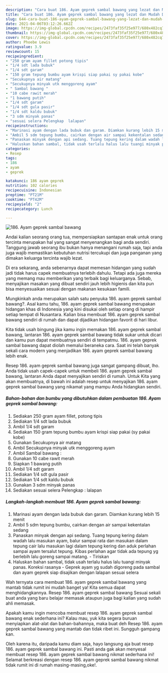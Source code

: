 ```yaml
---
description: "Cara buat 186. Ayam geprek sambal bawang yang lezat dan Mudah Dibuat"
title: "Cara buat 186. Ayam geprek sambal bawang yang lezat dan Mudah Dibuat"
slug: 644-cara-buat-186-ayam-geprek-sambal-bawang-yang-lezat-dan-mudah-dibuat
date: 2021-04-06T03:12:26.662Z
image: https://img-global.cpcdn.com/recipes/2473faf35f25e977/680x482cq70/186-ayam-geprek-sambal-bawang-foto-resep-utama.jpg
thumbnail: https://img-global.cpcdn.com/recipes/2473faf35f25e977/680x482cq70/186-ayam-geprek-sambal-bawang-foto-resep-utama.jpg
cover: https://img-global.cpcdn.com/recipes/2473faf35f25e977/680x482cq70/186-ayam-geprek-sambal-bawang-foto-resep-utama.jpg
author: Phoebe Lewis
ratingvalue: 3.9
reviewcount: 15
recipeingredient:
- "250 gram ayam fillet potong tipis"
- "1/4 sdt lada bubuk"
- "1/4 sdt garam"
- "150 gram tepung bumbu ayam krispi siap pakai sy pakai kobe"
- "Secukupnya air matang"
- "Secukupnya minyak utk menggoreng ayam"
- " Sambal bawang "
- "10 cabe rawit merah"
- "1 bawang putih"
- "1/4 sdt garam"
- "1/4 sdt gula pasir"
- "1/4 sdt kaldu bubuk"
- "3 sdm minyak panas"
- "sesuai selera Pelengkap  lalapan"
recipeinstructions:
- "Marinasi ayam dengan lada bubuk dan garam. Diamkan kurang lebih 15 menit"
- "Ambil 5 sdm tepung bumbu, cairkan dengan air sampai kekentalan sedang"
- "Panaskan minyak dengan api sedang. Tuang tepung kering dalam wadah lalu masukan ayam, balur sampai rata dan masukan dalam tepung cair lalu masukan lagi dalam tepung kering dan aduk perlahan sampai ayam tersalut tepung. Kibas perlahan agar tidak ada tepung yg berlebih lalu goreng sampai matang. Tiriskan"
- "Haluskan bahan sambal, tidak usah terlalu halus lalu tuangi minyak panas. Koreksi rasanya Geprek ayam yg sudah digoreng pada sambal dan ayam geprek siap disajikan dengan lalapan sesuai selera"
categories:
- Resep
tags:
- 186
- ayam
- geprek

katakunci: 186 ayam geprek 
nutrition: 102 calories
recipecuisine: Indonesian
preptime: "PT21M"
cooktime: "PT42M"
recipeyield: "2"
recipecategory: Lunch

---
```



![186. Ayam geprek sambal bawang](https://img-global.cpcdn.com/recipes/2473faf35f25e977/680x482cq70/186-ayam-geprek-sambal-bawang-foto-resep-utama.jpg)

Andai kalian seorang orang tua, mempersiapkan santapan enak untuk orang tercinta merupakan hal yang sangat menyenangkan bagi anda sendiri. Tanggung jawab seorang ibu bukan hanya menangani rumah saja, tapi anda juga wajib memastikan kebutuhan nutrisi tercukupi dan juga panganan yang dimakan keluarga tercinta wajib lezat.

Di era  sekarang, anda sebenarnya dapat memesan hidangan yang sudah jadi tidak harus capek membuatnya terlebih dahulu. Tetapi ada juga mereka yang memang mau memberikan yang terbaik bagi keluarganya. Sebab, menyajikan masakan yang dibuat sendiri jauh lebih higienis dan kita pun bisa menyesuaikan sesuai dengan makanan kesukaan famili. 



Mungkinkah anda merupakan salah satu penyuka 186. ayam geprek sambal bawang?. Asal kamu tahu, 186. ayam geprek sambal bawang merupakan hidangan khas di Indonesia yang kini disukai oleh setiap orang di hampir setiap tempat di Nusantara. Kalian bisa membuat 186. ayam geprek sambal bawang sendiri di rumah dan dapat dijadikan hidangan favorit di hari libur.

Kita tidak usah bingung jika kamu ingin memakan 186. ayam geprek sambal bawang, lantaran 186. ayam geprek sambal bawang tidak sukar untuk dicari dan kamu pun dapat membuatnya sendiri di tempatmu. 186. ayam geprek sambal bawang dapat diolah memalui beraneka cara. Saat ini telah banyak sekali cara modern yang menjadikan 186. ayam geprek sambal bawang lebih enak.

Resep 186. ayam geprek sambal bawang juga sangat gampang dibuat, lho. Anda tidak usah capek-capek untuk membeli 186. ayam geprek sambal bawang, lantaran Anda dapat menyajikan sendiri di rumah. Untuk Kita yang akan membuatnya, di bawah ini adalah resep untuk menyajikan 186. ayam geprek sambal bawang yang nikamat yang mampu Anda hidangkan sendiri.

<!--inarticleads1-->

##### Bahan-bahan dan bumbu yang dibutuhkan dalam pembuatan 186. Ayam geprek sambal bawang:

1. Sediakan 250 gram ayam fillet, potong tipis
1. Sediakan 1/4 sdt lada bubuk
1. Ambil 1/4 sdt garam
1. Sediakan 150 gram tepung bumbu ayam krispi siap pakai (sy pakai kobe)
1. Gunakan Secukupnya air matang
1. Ambil Secukupnya minyak utk menggoreng ayam
1. Ambil  Sambal bawang :
1. Gunakan 10 cabe rawit merah
1. Siapkan 1 bawang putih
1. Ambil 1/4 sdt garam
1. Sediakan 1/4 sdt gula pasir
1. Sediakan 1/4 sdt kaldu bubuk
1. Gunakan 3 sdm minyak panas
1. Sediakan sesuai selera Pelengkap : lalapan




<!--inarticleads2-->

##### Langkah-langkah membuat 186. Ayam geprek sambal bawang:

1. Marinasi ayam dengan lada bubuk dan garam. Diamkan kurang lebih 15 menit
1. Ambil 5 sdm tepung bumbu, cairkan dengan air sampai kekentalan sedang
1. Panaskan minyak dengan api sedang. Tuang tepung kering dalam wadah lalu masukan ayam, balur sampai rata dan masukan dalam tepung cair lalu masukan lagi dalam tepung kering dan aduk perlahan sampai ayam tersalut tepung. Kibas perlahan agar tidak ada tepung yg berlebih lalu goreng sampai matang. - Tiriskan
1. Haluskan bahan sambal, tidak usah terlalu halus lalu tuangi minyak panas. Koreksi rasanya - Geprek ayam yg sudah digoreng pada sambal dan ayam geprek siap disajikan dengan lalapan sesuai selera




Wah ternyata cara membuat 186. ayam geprek sambal bawang yang mantab tidak rumit ini mudah banget ya! Kita semua dapat menghidangkannya. Resep 186. ayam geprek sambal bawang Sesuai sekali buat anda yang baru belajar memasak ataupun juga bagi kalian yang sudah ahli memasak.

Apakah kamu ingin mencoba membuat resep 186. ayam geprek sambal bawang enak sederhana ini? Kalau mau, yuk kita segera buruan menyiapkan alat-alat dan bahan-bahannya, maka buat deh Resep 186. ayam geprek sambal bawang yang mantab dan tidak ribet ini. Sungguh gampang kan. 

Oleh karena itu, daripada kamu diam saja, hayo langsung aja buat resep 186. ayam geprek sambal bawang ini. Pasti anda gak akan menyesal membuat resep 186. ayam geprek sambal bawang nikmat sederhana ini! Selamat berkreasi dengan resep 186. ayam geprek sambal bawang nikmat tidak rumit ini di rumah masing-masing,oke!.

